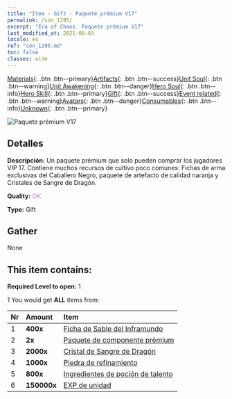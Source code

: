 ```yaml
---
title: "Item - Gift - Paquete prémium V17"
permalink: /con_1295/
excerpt: "Era of Chaos  Paquete prémium V17"
last_modified_at: 2021-06-03
locale: es
ref: "con_1295.md"
toc: false
classes: wide
---
```

 [Materials](/ItemsES/){: .btn .btn--primary}[Artifacts](/ItemsES/Artifacts/){: .btn .btn--success}[Unit Soul](/ItemsES/UnitSoul/){: .btn .btn--warning}[Unit Awakening](/ItemsES/UnitAwakening/){: .btn .btn--danger}[Hero Soul](/ItemsES/HeroSoul/){: .btn .btn--info}[Hero Skill](/ItemsES/HeroSkill/){: .btn .btn--primary}[Gift](/ItemsES/Gift/){: .btn .btn--success}[Event related](/ItemsES/Events/){: .btn .btn--warning}[Avatars](/ItemsES/Avatars/){: .btn .btn--danger}[Consumables](/ItemsES/Consumables/){: .btn .btn--info}[Unknown](/ItemsES/Unknown/){: .btn .btn--primary}

 ![Paquete prémium V17](/images/t/i_905001.png)

## Detalles
 **Descripción:** Un paquete prémium que solo pueden comprar los jugadores VIP 17. Contiene muchos recursos de cultivo poco comunes: Fichas de arma exclusivas del Caballero Negro, paquete de artefacto de calidad naranja y Cristales de Sangre de Dragón.

 **Quality:** <span style="color: #DA70D6">OK</span>

 **Type:** Gift

## Gather

  None

## This item contains:

 **Required Level to open:** 1

 1 You would get **ALL** items  from:

  | Nr | Amount |     Item    |
  |:---|:-------|:------------|
  | 1 |  **400x** | [Ficha de Sable del Inframundo](/ItemsES/con_979/) |  | 
  | 2 |  **2x** | [Paquete de componente prémium](/ItemsES/con_1363/) |  | 
  | 3 |  **2000x** | [Cristal de Sangre de Dragón](/ItemsES/con_879/) |  | 
  | 4 |  **1000x** | [Piedra de refinamiento](/ItemsES/con_814/) |  | 
  | 5 |  **800x** | [Ingredientes de poción de talento](/ItemsES/con_1120/) |  | 
  | 6 |  **150000x** | [EXP de unidad](/ItemsES/con_902/) |  | 
